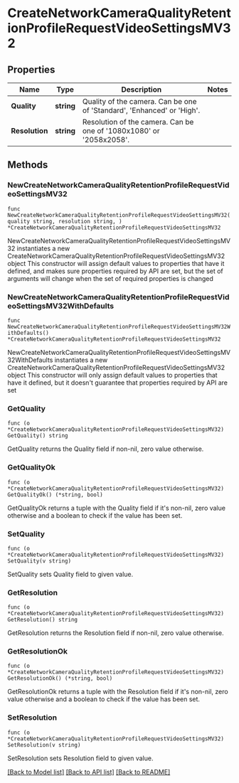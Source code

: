 # CreateNetworkCameraQualityRetentionProfileRequestVideoSettingsMV32

## Properties

Name | Type | Description | Notes
------------ | ------------- | ------------- | -------------
**Quality** | **string** | Quality of the camera. Can be one of &#39;Standard&#39;, &#39;Enhanced&#39; or &#39;High&#39;. | 
**Resolution** | **string** | Resolution of the camera. Can be one of &#39;1080x1080&#39; or &#39;2058x2058&#39;. | 

## Methods

### NewCreateNetworkCameraQualityRetentionProfileRequestVideoSettingsMV32

`func NewCreateNetworkCameraQualityRetentionProfileRequestVideoSettingsMV32(quality string, resolution string, ) *CreateNetworkCameraQualityRetentionProfileRequestVideoSettingsMV32`

NewCreateNetworkCameraQualityRetentionProfileRequestVideoSettingsMV32 instantiates a new CreateNetworkCameraQualityRetentionProfileRequestVideoSettingsMV32 object
This constructor will assign default values to properties that have it defined,
and makes sure properties required by API are set, but the set of arguments
will change when the set of required properties is changed

### NewCreateNetworkCameraQualityRetentionProfileRequestVideoSettingsMV32WithDefaults

`func NewCreateNetworkCameraQualityRetentionProfileRequestVideoSettingsMV32WithDefaults() *CreateNetworkCameraQualityRetentionProfileRequestVideoSettingsMV32`

NewCreateNetworkCameraQualityRetentionProfileRequestVideoSettingsMV32WithDefaults instantiates a new CreateNetworkCameraQualityRetentionProfileRequestVideoSettingsMV32 object
This constructor will only assign default values to properties that have it defined,
but it doesn't guarantee that properties required by API are set

### GetQuality

`func (o *CreateNetworkCameraQualityRetentionProfileRequestVideoSettingsMV32) GetQuality() string`

GetQuality returns the Quality field if non-nil, zero value otherwise.

### GetQualityOk

`func (o *CreateNetworkCameraQualityRetentionProfileRequestVideoSettingsMV32) GetQualityOk() (*string, bool)`

GetQualityOk returns a tuple with the Quality field if it's non-nil, zero value otherwise
and a boolean to check if the value has been set.

### SetQuality

`func (o *CreateNetworkCameraQualityRetentionProfileRequestVideoSettingsMV32) SetQuality(v string)`

SetQuality sets Quality field to given value.


### GetResolution

`func (o *CreateNetworkCameraQualityRetentionProfileRequestVideoSettingsMV32) GetResolution() string`

GetResolution returns the Resolution field if non-nil, zero value otherwise.

### GetResolutionOk

`func (o *CreateNetworkCameraQualityRetentionProfileRequestVideoSettingsMV32) GetResolutionOk() (*string, bool)`

GetResolutionOk returns a tuple with the Resolution field if it's non-nil, zero value otherwise
and a boolean to check if the value has been set.

### SetResolution

`func (o *CreateNetworkCameraQualityRetentionProfileRequestVideoSettingsMV32) SetResolution(v string)`

SetResolution sets Resolution field to given value.



[[Back to Model list]](../README.md#documentation-for-models) [[Back to API list]](../README.md#documentation-for-api-endpoints) [[Back to README]](../README.md)


